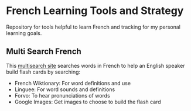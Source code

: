 # French Learning Tools and Strategy

Repository for tools helpful to learn French and tracking for my personal learning goals.

## Multi Search French

This [multisearch site](https://justintungonline.github.io/french-learning-me/Multisearch-French.html) searches words in French to help an English speaker build flash cards by searching:
- French Wiktionary: For word definitions and use
- Linguee: For word sounds and definitions
- Forvo: To hear pronunciations of words
- Google Images: Get images to choose to build the flash card

